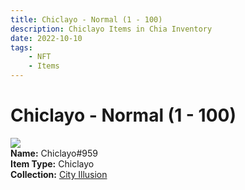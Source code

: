 ```yaml
---
title: Chiclayo - Normal (1 - 100)
description: Chiclayo Items in Chia Inventory
date: 2022-10-10
tags:
    - NFT
    - Items
---
```


# Chiclayo - Normal (1 - 100)
<div class="item_thumbnail">
<img loading="lazy" src="https://mv3ay3cm4pnrfcbyw2jzikgljpk7mbo2nps3tmwgpqchi3sy.arweave.net/ZXYMbEzj2x_KIOLaTlC__jLS9X2Bdpr5bmyxnwEdG5Y"><br/>
<div><strong>Name:</strong> Chiclayo#959</div>
<div><strong>Item Type:</strong> Chiclayo</div>
<div><strong>Collection:</strong> <a href="https://www.spacescan.io/xch/nft/collection/col1lend2dcn558km4wcwta4xnkfv3xpcmlp9kyt0m909emvfxechlyqdl5ndg">City Illusion</a></div>
</div>

